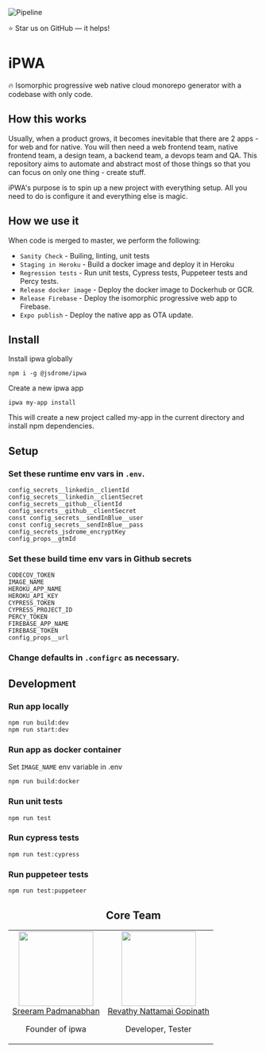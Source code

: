 ![Pipeline](https://github.com/jsDrome/ipwa/workflows/Build/badge.svg?branch=master)

⭐️ Star us on GitHub — it helps!

# iPWA

🔥 Isomorphic progressive web native cloud monorepo generator with a codebase with only code.

## How this works

Usually, when a product grows, it becomes inevitable that there are 2 apps - for web and for native. You will then need a web frontend team, native frontend team, a design team, a backend team, a devops team and QA. This repository aims to automate and abstract most of those things so that you can focus on only one thing - create stuff. 

iPWA's purpose is to spin up a new project with everything setup. All you need to do is configure it and everything else is magic.

## How we use it

When code is merged to master, we perform the following:

 - `Sanity Check` - Builing, linting, unit tests
 - `Staging in Heroku` - Build a docker image and deploy it in Heroku
 - `Regression tests` - Run unit tests, Cypress tests, Puppeteer tests and Percy tests.
 - `Release docker image` - Deploy the docker image to Dockerhub or GCR.
 - `Release Firebase` - Deploy the isomorphic progressive web app to Firebase.
 - `Expo publish` - Deploy the native app as OTA update.

## Install

Install ipwa globally

```shell
npm i -g @jsdrome/ipwa
```

Create a new ipwa app

```shell
ipwa my-app install
```
This will create a new project called my-app in the current directory and install npm dependencies.


## Setup

### Set these runtime env vars in `.env`.

```shell
config_secrets__linkedin__clientId
config_secrets__linkedin__clientSecret
config_secrets__github__clientId
config_secrets__github__clientSecret
const config_secrets__sendInBlue__user
const config_secrets__sendInBlue__pass
config_secrets_jsdrome_encryptKey
config_props__gtmId
```

### Set these build time env vars in Github secrets

```
CODECOV_TOKEN
IMAGE_NAME
HEROKU_APP_NAME
HEROKU_API_KEY
CYPRESS_TOKEN
CYPRESS_PROJECT_ID
PERCY_TOKEN
FIREBASE_APP_NAME
FIREBASE_TOKEN
config_props__url
```

### Change defaults in `.configrc` as necessary.


## Development

### Run app locally

```shell
npm run build:dev
npm run start:dev
```

### Run app as docker container

Set `IMAGE_NAME` env variable in .env

```shell
npm run build:docker
```

### Run unit tests

```shell
npm run test
```

### Run cypress tests

```shell
npm run test:cypress
```

### Run puppeteer tests

```shell
npm run test:puppeteer
```

<h2 align="center">Core Team</h2>

<table>
  <tbody>
    <tr>
      <td align="center" valign="top">
        <img width="150" height="150" src="https://github.com/sreeramofficial.png?s=150">
        <br>
        <a href="https://github.com/sreeramofficial">Sreeram Padmanabhan</a>
        <p>Founder of ipwa</p>
      </td>
      <td align="center" valign="top">
        <img width="150" height="150" src="https://github.com/revathynattamai.png?s=150">
        <br>
        <a href="https://github.com/revathynattamai">Revathy Nattamai Gopinath</a>
        <p>Developer, Tester</p>
      </td>
     </tr>
  </tbody>
</table>
